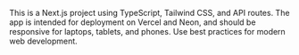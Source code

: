 <!-- Use this file to provide workspace-specific custom instructions to Copilot. For more details, visit https://code.visualstudio.com/docs/copilot/copilot-customization#_use-a-githubcopilotinstructionsmd-file -->

This is a Next.js project using TypeScript, Tailwind CSS, and API routes. The app is intended for deployment on Vercel and Neon, and should be responsive for laptops, tablets, and phones. Use best practices for modern web development.
